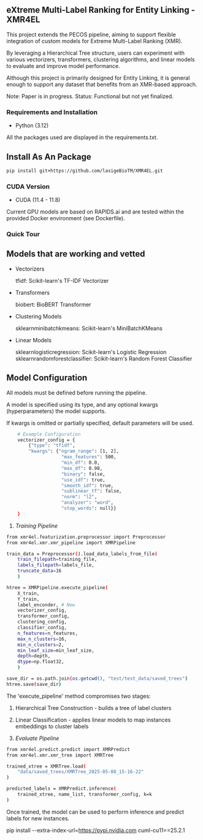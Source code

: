 ## eXtreme Multi-Label Ranking for Entity Linking - XMR4EL

This project extends the PECOS pipeline, aiming to support flexible integration of custom models for Extreme Multi-Label Ranking (XMR).

By leveraging a Hierarchical Tree structure, users can experiment with various vectorizers, transformers, clustering algorithms, and linear models to evaluate and improve model performance.

Although this project is primarily designed for Entity Linking, it is general enough to support any dataset that benefits from an XMR-based approach.

Note: Paper is in progress.
Status: Functional but not yet finalized.

### Requirements and Installation

* Python (3.12)

All the packages used are displayed in the requirements.txt.

## Install As An Package

```bash
pip install git+https://github.com/lasigeBioTM/XMR4EL.git
```

### CUDA Version

* CUDA (11.4 - 11.8)

Current GPU models are based on RAPIDS.ai and are tested within the provided Docker environment (see Dockerfile).

### Quick Tour

## Models that are working and vetted

* Vectorizers

    tfidf: Scikit-learn's TF-IDF Vectorizer

* Transformers

    biobert: BioBERT Transformer

* Clustering Models

    sklearnminibatchkmeans: Scikit-learn's MiniBatchKMeans

* Linear Models

    sklearnlogisticregression: Scikit-learn's Logistic Regression
    sklearnrandomforestclassifier: Scikit-learn's Random Forest Classifier

## Model Configuration

All models must be defined before running the pipeline.

A model is specified using its type, and any optional kwargs (hyperparameters) the model supports.

If kwargs is omitted or partially specified, default parameters will be used.

```bash
    # Example Configuration
    vectorizer_config = {
        {"type": "tfidf", 
        "kwargs": {"ngram_range": [1, 2], 
                    "max_features": 500, 
                    "min_df": 0.0, 
                    "max_df": 0.98, 
                    "binary": false, 
                    "use_idf": true, 
                    "smooth_idf": true, 
                    "sublinear_tf": false, 
                    "norm": "l2", 
                    "analyzer": "word", 
                    "stop_words": null}}
    }
```

1. *Training Pipeline* 

```bash
from xmr4el.featurization.preprocessor import Preprocessor
from xmr4el.xmr.xmr_pipeline import XMRPipeline

train_data = Preprocessor().load_data_labels_from_file(
    train_filepath=training_file,
    labels_filepath=labels_file,
    truncate_data=16
    )

htree = XMRPipeline.execute_pipeline(
    X_train,
    Y_train,
    label_enconder, # New
    vectorizer_config,
    transformer_config,
    clustering_config,
    classifier_config,
    n_features=n_features,
    max_n_clusters=16,
    min_n_clusters=2,
    min_leaf_size=min_leaf_size,
    depth=depth,
    dtype=np.float32,
    )

save_dir = os.path.join(os.getcwd(), "test/test_data/saved_trees")
htree.save(save_dir)
```

The 'execute_pipeline' method compromises two stages:

1. Hierarchical Tree Construction - builds a tree of label clusters

2. Linear Classification - applies linear models to map instances embeddings to cluster labels

2. *Evaluate Pipeline*

```bash
from xmr4el.predict.predict import XMRPredict
from xmr4el.xmr.xmr_tree import XMRTree

trained_xtree = XMRTree.load(
    "data/saved_trees/XMRTree_2025-05-08_15-16-22"
)

predicted_labels = XMRPredict.inference(
    trained_xtree, name_list, transformer_config, k=k
)
```

Once trained, the model can be used to perform inference and predict labels for new instances.

pip install --extra-index-url=https://pypi.nvidia.com cuml-cu11==25.2.1